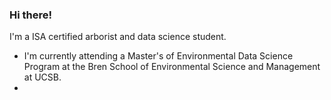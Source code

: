 ### Hi there!

I'm a ISA certified arborist and data science student.

- I'm currently attending a Master's of Environmental Data Science Program at the Bren School of Environmental Science and Management at UCSB. 
- 
<!--
**cboyajian/cboyajian** is a ✨ _special_ ✨ repository because its `README.md` (this file) appears on your GitHub profile.

Here are some ideas to get you started:

- 🔭 I’m currently working on ...
- 🌱 I’m currently learning ...
- 👯 I’m looking to collaborate on ...
- 🤔 I’m looking for help with ...
- 💬 Ask me about ...
- 📫 How to reach me: ...
- 😄 Pronouns: ...
- ⚡ Fun fact: ...
-->
